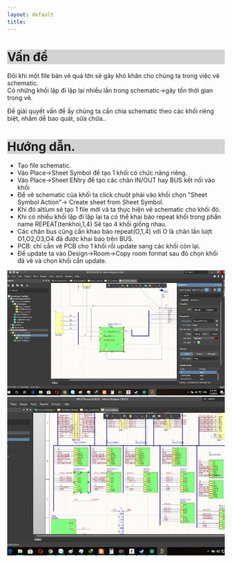 ```yaml
---
layout: default
title: 
---
```


<h1 style="background-color:LightGray;">Vấn đề </h1>   
  
Đôi khi một file bản vẽ quá lớn sẽ gây khó khăn cho chúng ta trong việc vẽ schematic.  
Có những khối lặp đi lặp lại nhiều lần trong schematic->gây tốn thời gian trong vẽ. 

Để giải quyết vấn đề ấy chúng ta cần chia schematic theo các khối riêng biệt, nhằm dễ bao quát, sữa chữa..  

<h1 style="background-color:LightGray;">Hướng dẫn. </h1>   

- Tạo file schematic.  
- Vào Place->Sheet Symbol để tạo 1 khối có chức năng riêng.  
- Vào Place->Sheet ENtry để tạo các chân IN/OUT hay BUS kết nối vào khối  
- Để vẽ schematic của khối ta click chuột phải vào khối chọn "Sheet Symbol Action"-> Create sheet from Sheet Symbol.  
- Khi đó altium sẽ tạo 1 file mới và ta thực hiện vẽ schematic cho khối đó.  
- Khi có nhiều khối lặp đi lặp lại ta có thể khai báo repeat khối trong phần name REPEAT(tenkhoi,1,4) Sẽ tạo 4 khối giống nhau.  
- Các chân bus cũng cần khao báo repeat(O,1,4) với O là chân lần lượt O1,O2,O3,O4 đã được khai báo trên BUS.  
- PCB: chỉ cần vẽ PCB cho 1 khối rồi update sang các khối còn lại.   
- Để update ta vào Design->Room->Copy room format sau đó chọn khối đã vẽ và chọn khối cần update.  

<img src="/docs/Picture/Altium/sheetsynbol1.png" alt="Flowers in Chania" >
<img src="/docs/Picture/Altium/sheetsynbol2.png" alt="Flowers in Chania" >